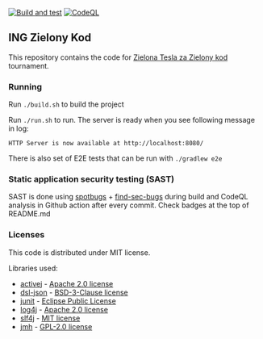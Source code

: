 [![Build and test](https://github.com/probakowski/zielonykod/actions/workflows/build.yml/badge.svg)](https://github.com/probakowski/zielonykod/actions/workflows/build.yml)
[![CodeQL](https://github.com/probakowski/zielonykod/actions/workflows/codeql.yml/badge.svg)](https://github.com/probakowski/zielonykod/actions/workflows/codeql.yml)

## ING Zielony Kod

This repository contains the code for [Zielona Tesla za Zielony kod](https://www.ing.pl/pionteching) tournament.

### Running

Run `./build.sh` to build the project

Run `./run.sh` to run. The server is ready when you see following message in log:

`HTTP Server is now available at http://localhost:8080/`

There is also set of E2E tests that can be run with `./gradlew e2e`

### Static application security testing (SAST)

SAST is done using [spotbugs](https://spotbugs.github.io/) + [find-sec-bugs](https://find-sec-bugs.github.io/) during
build and CodeQL analysis in Github action after every commit. Check badges at the top of README.md

### Licenses

This code is distributed under MIT license.

Libraries used:

- [activej](https://github.com/activej/activej) - [Apache 2.0 license](https://github.com/activej/activej/blob/master/LICENSE)
- [dsl-json](https://github.com/ngs-doo/dsl-json) - [BSD-3-Clause license](https://github.com/ngs-doo/dsl-json/blob/master/LICENSE)
- [junit](https://github.com/junit-team/junit5/) - [Eclipse Public License](https://github.com/junit-team/junit5/blob/main/LICENSE.md)
- [log4j](https://github.com/apache/logging-log4j2) - [Apache 2.0 license](https://github.com/apache/logging-log4j2/blob/2.x/LICENSE.txt)
- [slf4j](https://github.com/qos-ch/slf4j) - [MIT license](https://github.com/qos-ch/slf4j/blob/master/LICENSE.txt)
- [jmh](https://github.com/openjdk/jmh) - [GPL-2.0 license](https://github.com/openjdk/jmh/blob/master/LICENSE)
